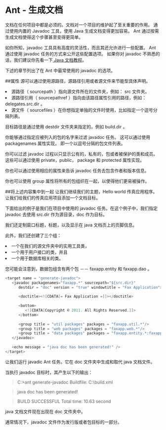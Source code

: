# Ant - 生成文档

文档在任何项目中都是必须的。文档对一个项目的维护起了至关重要的作用。 通过使用内置的 Javadoc 工具，使用 Java 生成文档变得更加容易。 Ant 通过按需生成文档使得这个步骤甚至变得更简单。

如你所知，javadoc 工具具有高度的灵活性，而且其还允许进行一些配置。 Ant 通过使用 javadoc 任务的方式来公开这些配置选项。 如果你对 javadoc 不熟悉的话，我们建议你先看一下[ Java 文档教程](http://www.tutorialspoint.com/java/java_documentation.htm)。

下述的章节列出了在 Ant 中最常使用的 javadoc 的选项。

##属性
源可以通过使用源路径，源路径引用或者源文件来节能型具体声明。
<li>源路径（ sourcepath ）指向源文件所在的文件夹，例如： src 文件夹。</li>
<li>源路径引用（ sourcepathref ）指向由该路径属性引用的路径，例如：delegates.src.dir 。</li>
<li>源文件（ sourcefiles ）在你想指定单独的文件时使用，比如指定一个逗号分隔列表。</li>

目标路径是通过使用 destdir 文件夹来指定的，例如 build.dir 。

你能够通过指定应被列入的包的名字来过滤 javadoc 任务。 这可以通过使用 packagenames 属性实现， 即一个以逗号分隔的包文件列表。

你可以过滤 javadoc 过程以只显示公有的，私有的，包或者被保护的类和成员。 这些可以通过使用 private，public， package 和 protected 属性实现。

你也可以通过使用相应的属性来告诉 javadoc 任务去包含作者和版本信息。

你也可以使用 group 属性将所有的包组织在一起，以使得他们更易被操作。


##将上述内容集中到一起
让我们继续我们的主题，Hello world 传真应用程序。让我们给我们的传真应用项目添加一个文档目标。

下面给出的例子是我们在项目中使用的 javadoc 任务。在这个例子中，我们指定 javadoc 去使用 src.dir 作为源目录，doc 作为目标。

我们还定制窗口标题，标题，以及显示在 java 文档页上的页脚信息。

此外，我们还创建了三个组：
<li>一个在我们的源文件夹中的实用工具类，</li>
<li> 一个用于用户接口的类，并且</li>
<li>一个用于数据库相关的类。</li>

您可能会注意到，数据包组含有两个包 －－ faxapp.entity 和 faxapp.dao 。

``` java
<target name = "generate-javadoc">
   <javadoc packagenames="faxapp.*" sourcepath="${src.dir}" 
      destdir = "doc" version = "true" windowtitle = "Fax Application">
      
      <doctitle><![CDATA[= Fax Application =]]></doctitle>
      
      <bottom>
         <![CDATA[Copyright © 2011. All Rights Reserved.]]>
      </bottom>
      
      <group title = "util packages" packages = "faxapp.util.*"/>
      <group title = "web packages" packages = "faxapp.web.*"/>
      <group title = "data packages" packages = "faxapp.entity.*:faxapp.dao.*"/>
   </javadoc>
   
   <echo message = "java doc has been generated!" />
</target>
```

让我们运行 javadic Ant 任务。它在 doc 文件夹中生成和取代 java 文档文件。

当执行 javadoc 目标时，其产生以下的输出：
>C:\>ant generate-javadoc
>Buildfile: C:\build.xml

>java doc has been generated!

>BUILD SUCCESSFUL
>Total time: 10.63 second

java 文档文件现在出现在 doc 文件夹中。

通常情况下，javadoc 文件作为发行版或者包目标的一部分。